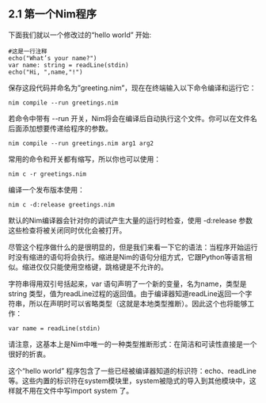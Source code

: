 ## 2.1 第一个Nim程序

下面我们就以一个修改过的“hello world” 开始:
    
    #这是一行注释
    echo("What’s your name?") 
    var name: string = readLine(stdin)
    echo("Hi, ",name,"!")
 
保存这段代码并命名为”greeting.nim”，现在在终端输入以下命令编译和运行它：

    nim compile --run greetings.nim 

若命令中带有 --run 开关，Nim将会在编译后自动执行这个文件。你可以在文件名后面添加想要传递给程序的参数。

    nim compile --run greetings.nim arg1 arg2

常用的命令和开关都有缩写，所以你也可以使用：

`nim c -r greetings.nim`

编译一个发布版本使用：

`nim c -d:release greetings.nim`

默认的Nim编译器会针对你的调试产生大量的运行时检查，使用 -d:release 参数这些检查将被关闭同时优化会被打开。

尽管这个程序做什么的是很明显的，但是我们来看一下它的语法：当程序开始运行时没有缩进的语句将会执行。缩进是Nim的语句分组方式，它跟Python等语言相似。缩进仅仅只能使用空格键，跳格键是不允许的。

字符串得用双引号括起来，var 语句声明了一个新的变量，名为name，类型是 string 类型，值为readLine过程的返回值。由于编译器知道readLine返回一个字符串，所以在声明时可以省略类型（这就是本地类型推断）。因此这个也将能够工作：

`var name = readLine(stdin) `

请注意，这基本上是Nim中唯一的一种类型推断形式：在简洁和可读性直接是一个很好的折衷。

这个“hello world” 程序包含了一些已经被编译器知道的标识符：echo、readLine等。这些内置的标识符在system模块里，system被隐式的导入到其他模块中，这样就不用在文件中写import system 了。



